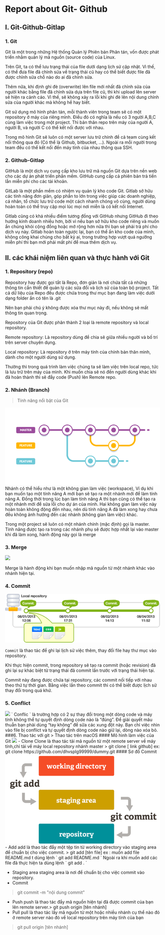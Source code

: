 # Report about Git- Github

## I. Git-Github-Gitlap

### 1. Git
Git là một trong những Hệ thống Quản lý Phiên bản Phân tán, vốn được phát triển nhằm quản lý mã nguồn (source code) của Linux.

Trên Git, ta có thể lưu trạng thái của file dưới dạng lịch sử cập nhật. Vì thế, có thể đưa file đã chỉnh sửa về trạng thái cũ hay có thể biết được file đã được chỉnh sửa chỗ nào do ai đã chỉnh sửa.

Thêm nữa, khi định ghi đè (overwrite) lên file mới nhất đã chỉnh sửa của người khác bằng file đã chỉnh sửa dựa trên file cũ, thì khi upload lên server sẽ hiện ra cảnh cáo. Vì thế, sẽ không xảy ra lỗi khi ghi đè lên nội dung chỉnh sửa của người khác mà không hề hay biết.

Git sử dụng mô hình phân tán, mỗi thành viên trong team sẽ có một repository ở máy của riêng mình. Điều đó có nghĩa là nếu có 3 người A,B,C cùng làm việc trong một project. Thì bản thân repo trên máy của người A, người B, và người C có thể kết nối được với nhau.

Trong mô hình Git sẽ luôn có một server lưu trữ chính để cả team cùng kết nối thông qua đó (Có thể là Github, bitbucket, ...). Ngoài ra mỗi người trong team đều có thể kết nối đến máy tính của nhau thông qua SSH.
### 2. Github-Gitlap
GitHub là một dịch vụ cung cấp kho lưu trữ mã nguồn Git dựa trên nền web cho các dự án phát triển phần mềm. GitHub cung cấp cả phiên bản trả tiền lẫn miễn phí cho các tài khoản. 

GitLab là một phần mềm có nhiệm vụ quản lý kho code Git. Gitlab sở hữu các tính năng đơn giản, góp phần to lớn trong việc giúp các doanh nghiệp, cá nhân, tổ chức lưu trữ code một cách nhanh chóng vô cùng, người dùng hoàn toàn có thể truy cập mọi lúc mọi nơi miễn là có kết nối Internet.

Gitlab cũng có khá nhiều điểm tương đồng với GitHub nhưng GitHub đi theo hướng kinh doanh nhiều hơn, bởi vì nếu bạn sở hữu kho code riêng và muốn ẩn chúng khỏi cộng đồng hoặc mở rộng hơn nữa thì bạn sẽ phải trả phí cho dịch vụ này. Gitlab hoàn toàn ngược lại, bạn có thể ẩn kho code của mình, không công khai chúng cho bất kỳ ai, trong trường hợp vượt quá ngưỡng miễn phí thì bạn mới phải mất phí để mua thêm dịch vụ.

## II. các khái niệm liên quan và thực hành với Git
### 1. Repository (repo)

Repository hay được gọi tắt là Repo, đơn giản là nơi chứa tất cả những thông tin cần thiết để quản lý các sửa đổi và lịch sử của toàn bộ project. Tất cả dữ liệu của Repo đều được chứa trong thư mục bạn đang làm việc dưới dạng folder ẩn có tên là .git

Nên bạn phải chú ý không được xóa thư mục này đi, nếu không sẽ mất thông tin quan trọng.

Repository của Git được phân thành 2 loại là remote repository và local repository.

Remote repository: Là repository dùng để chia sẽ giữa nhiều người và bố trí trên server chuyên dụng.

Local repository: Là repository ở trên máy tính của chính bản thân mình, dành cho một người dùng sử dụng.

Thường thì trong quá trình làm việc chúng ta sẽ làm việc trên local repo, tức là lưu trữ trên máy của mình. Khi muốn chia sẽ nó đến người dùng khác khi đã hoàn thành thì sẽ đẩy code (Push) lên Remote repo.

### 2. Nhánh (Branch)
> Tính năng nổi bật của Git 
<img src="https://github.com/nghuuquyen/sociss-class-nodejs/blob/master/src/git-tutorials/images/feature-branch.png">
Nhánh có thể hiểu như là một không gian làm việc (workspace), Ví dụ khi bạn muốn tạo một tính năng A mới bạn sẽ tạo ra một nhánh mới để làm tính năng A. Đồng thời trong lúc bạn làm tính năng A thì bạn cũng có thể tạo ra một nhánh mới để sửa lỗi cho dự án của mình. Hai không gian làm việc này hoàn toàn không động đến nhau, nên dù tính năng A đã làm xong hay chưa đều không ảnh hưởng đến các nhánh (không gian làm việc) khác.

Trong một project sẽ luôn có một nhánh chính (mặc định) gọi là master. Tính năng được tạo ra trong các nhánh phụ sẽ được hợp nhất lại vào master khi đã làm xong, hành động này gọi là merge

### 3. Merge
<img src="https://github.com/hocchudong/ghichep-Git/blob/master/images/git-term-5.png">

Merge là hành động khi bạn muốn nhập mã nguồn từ một nhánh khác vào nhánh hiện tại.
### 4. Commit
<img src="https://github.com/nghuuquyen/sociss-class-nodejs/blob/master/src/git-tutorials/images/git-commits.png">

` Commit ` là thao tác để ghi lại lịch sử việc thêm, thay đổi file hay thư mục vào repository.

Khi thực hiện commit, trong repository sẽ tạo ra commit (hoặc revision) đã ghi lại sự khác biệt từ trạng thái đã commit lần trước với trạng thái hiện tại.

Commit này đang được chứa tại repository, các commit nối tiếp với nhau theo thứ tự thời gian. Bằng việc lần theo commit thì có thể biết được lịch sử thay đổi trong quá khứ.
### 5. Conflict 
<img src="https://github.com/hocchudong/ghichep-Git/blob/master/images/git-term-4.png">
` Conflic ` là trường hợp có 2 sự thay đổi trong một dòng code và máy tính không thể tự quyết định dòng code nào là “đúng”.
Để giải quyết mâu thuẫn bạn phải dùng “tay không” để sữa các xung đột này. Bạn chỉ việc nhìn vào file bị conflict và tự quyết định dòng code nào giữ lại, dòng nào xóa bỏ.
###6. Thao tác với git 
> Thao tác trên macOS
#### Mô hình làm việc của Git
<img src="https://trello-attachments.s3.amazonaws.com/5bfb91aab58a9002b322f5e7/5cde24cbd3bec82328d65b18/7ec5305a3695462484544ce3a1fae804/image.png">
- Clone
Clone là thao tác tải mã nguồn từ một remote server về máy tính,chỉ tải về máy local repository nhánh master
> git clone [ link github]
ex: git clone https://github.com/dhvsplg99999/dummy.git
#### Sơ đồ Commit
<img src="https://github.com/nghuuquyen/sociss-class-nodejs/blob/master/src/git-tutorials/images/git-staging-area.png">
- Add
add là thao tác đẩy một tệp tin từ working directory vào staging area để chuẩn bị cho việc commit.
> git add [tên file]
ex : muốn add file README.md t dùng lệnh ` git add README.md `
Ngoài ra khi muốn add các file đã thực hiện ta dùng lệnh ` git add . `

- Staging area
staging area là nơi để chuẩn bị cho việc commit vào repository.
- Commit
> git commit -m "nội dung commit"
- Push 
push là thao tác đẩy mã nguồn hiện tại đã được commit của bạn lên remote server.> git push origin [tên nhánh]
- Pull 
pull là thao tác lấy mã nguồn từ một hoặc nhiều nhánh cụ thể nào đó ở remote server nào đó về local repository trên máy tính của bạn
>git pull origin [tên nhánh]

